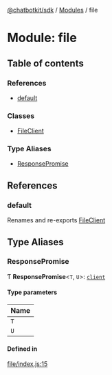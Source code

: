 [@chatbotkit/sdk](../README.md) / [Modules](../modules.md) / file

# Module: file

## Table of contents

### References

- [default](file.md#default)

### Classes

- [FileClient](../classes/file.FileClient.md)

### Type Aliases

- [ResponsePromise](file.md#responsepromise)

## References

### default

Renames and re-exports [FileClient](../classes/file.FileClient.md)

## Type Aliases

### ResponsePromise

Ƭ **ResponsePromise**\<`T`, `U`\>: [`client`](client.md)

#### Type parameters

| Name |
| :------ |
| `T` |
| `U` |

#### Defined in

[file/index.js:15](https://github.com/chatbotkit/node-sdk/blob/main/packages/sdk/src/file/index.js#L15)
